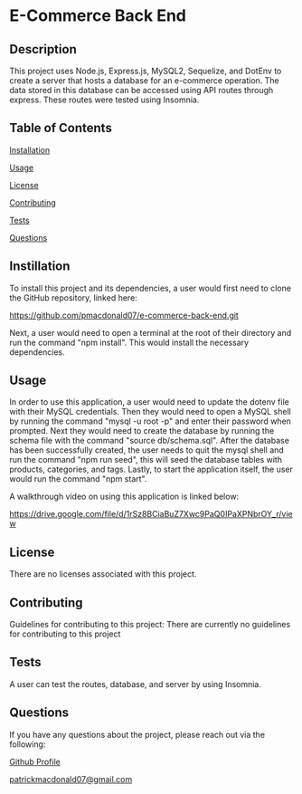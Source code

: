 # E-Commerce Back End


  ## Description
  This project uses Node.js, Express.js, MySQL2, Sequelize, and DotEnv to create a server that hosts a database for an e-commerce operation. The data stored in this database can be accessed using API routes through express. These routes were tested using Insomnia.

  ## Table of Contents
  [Installation](#installation)

  [Usage](#usage)

  [License](#license)

  [Contributing](#contributing)

  [Tests](#tests)

  [Questions](#questions)

  ## Instillation
  To install this project and its dependencies, a user would first need to clone the GitHub repository, linked here:

  https://github.com/pmacdonald07/e-commerce-back-end.git

  Next, a user would need to open a terminal at the root of their directory and run the command "npm install". This would install the necessary dependencies.

  ## Usage
  In order to use this application, a user would need to update the dotenv file with their MySQL credentials. Then they would need to open a MySQL shell by running the command "mysql -u root -p" and enter their password when prompted.
  Next they would need to create the database by running the schema file with the command "source db/schema.sql". After the database has been successfully created, the user needs to quit the mysql shell and run the command "npm run seed", this will seed the database tables with products, categories, and tags.
  Lastly, to start the application itself, the user would run the command "npm start".

  A walkthrough video on using this application is linked below:
  
  https://drive.google.com/file/d/1rSz8BCiaBuZ7Xwc9PaQ0IPaXPNbrOY_r/view

  ## License
  There are no licenses associated with this project.

  ## Contributing
  Guidelines for contributing to this project:
  There are currently no guidelines for contributing to this project

  ## Tests
  A user can test the routes, database, and server by using Insomnia.

  ## Questions
  If you have any questions about the project, please reach out via the following:

  [Github Profile](https://github.com/pmacdonald07)

  patrickmacdonald07@gmail.com